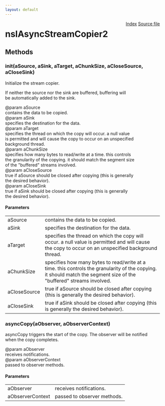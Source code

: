 ```yaml
---
layout: default
---
```

<div class='links' style='float:right'><a href="../index.html">Index</a>
<a href="http://dxr.mozilla.org/mozilla-central/source/netwerk/base/public/nsIAsyncStreamCopier2.idl">Source file</a>
</div>

# nsIAsyncStreamCopier2 #

## Methods ##

### init(aSource, aSink, aTarget, aChunkSize, aCloseSource, aCloseSink) ###
  
Initialize the stream copier.  
  
If neither the source nor the sink are buffered, buffering will  
be automatically added to the sink.  
  
  
@param aSource  
       contains the data to be copied.  
@param aSink  
       specifies the destination for the data.  
@param aTarget  
       specifies the thread on which the copy will occur.  a null value  
       is permitted and will cause the copy to occur on an unspecified  
       background thread.  
@param aChunkSize  
       specifies how many bytes to read/write at a time.  this controls  
       the granularity of the copying.  it should match the segment size  
       of the "buffered" streams involved.  
@param aCloseSource  
       true if aSource should be closed after copying (this is generally  
       the desired behavior).  
@param aCloseSink  
       true if aSink should be closed after copying (this is generally  
       the desired behavior).  
  

#### Parameters ####

<table>

<tr>
<td>aSource</td>
<td>       contains the data to be copied.  
</td>
</tr>

<tr>
<td>aSink</td>
<td>       specifies the destination for the data.  
</td>
</tr>

<tr>
<td>aTarget</td>
<td>       specifies the thread on which the copy will occur.  a null value  
       is permitted and will cause the copy to occur on an unspecified  
       background thread.  
</td>
</tr>

<tr>
<td>aChunkSize</td>
<td>       specifies how many bytes to read/write at a time.  this controls  
       the granularity of the copying.  it should match the segment size  
       of the "buffered" streams involved.  
</td>
</tr>

<tr>
<td>aCloseSource</td>
<td>       true if aSource should be closed after copying (this is generally  
       the desired behavior).  
</td>
</tr>

<tr>
<td>aCloseSink</td>
<td>       true if aSink should be closed after copying (this is generally  
       the desired behavior).  
</td>
</tr>

</table>

### asyncCopy(aObserver, aObserverContext) ###
  
asyncCopy triggers the start of the copy.  The observer will be notified  
when the copy completes.  
  
@param aObserver  
       receives notifications.  
@param aObserverContext  
       passed to observer methods.  
  

#### Parameters ####

<table>

<tr>
<td>aObserver</td>
<td>       receives notifications.  
</td>
</tr>

<tr>
<td>aObserverContext</td>
<td>       passed to observer methods.  
</td>
</tr>

</table>
